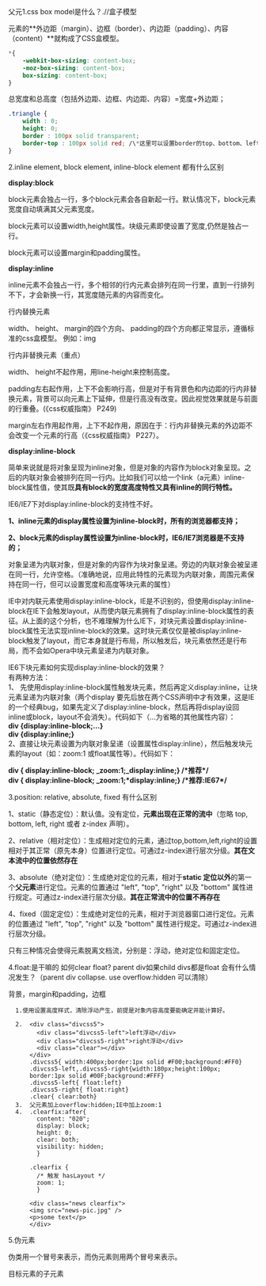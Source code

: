 父元1.css box model是什么？.//盒子模型

元素的**外边距（margin）、边框（border）、内边距（padding）、内容（content）**就构成了CSS盒模型。

```css
*{
    -webkit-box-sizing: content-box;
    -moz-box-sizing: content-box;
    box-sizing: content-box;
}
```

总宽度和总高度（包括外边距、边框、内边距、内容）=宽度+外边距；

```css
.triangle {
    width : 0;
    height: 0;
    border : 100px solid transparent;
    border-top : 100px solid red; /\*这里可以设置border的top、bottom、left、right四个方向的三角\*/
}
```

2.inline element, block element, inline-block element 都有什么区别

**display:block**

block元素会独占一行，多个block元素会各自新起一行。默认情况下，block元素宽度自动填满其父元素宽度。

block元素可以设置width,height属性。块级元素即使设置了宽度,仍然是独占一行。

block元素可以设置margin和padding属性。

**display:inline**

inline元素不会独占一行，多个相邻的行内元素会排列在同一行里，直到一行排列不下，才会新换一行，其宽度随元素的内容而变化。

行内替换元素

width、 height、 margin的四个方向、 padding的四个方向都正常显示，遵循标准的css盒模型。 例如：img

行内非替换元素（重点）

width、 height不起作用，用line-height来控制高度。

padding左右起作用，上下不会影响行高，但是对于有背景色和内边距的行内非替换元素，背景可以向元素上下延伸，但是行高没有改变。因此视觉效果就是与前面的行重叠。\(《css权威指南》 P249\)

margin左右作用起作用，上下不起作用，原因在于：行内非替换元素的外边距不会改变一个元素的行高（《css权威指南》 P227）。

**display:inline-block**

简单来说就是将对象呈现为inline对象，但是对象的内容作为block对象呈现。之后的内联对象会被排列在同一行内。比如我们可以给一个link（a元素）inline-block属性值，使其既**具有block的宽度高度特性又具有inline的同行特性。**

IE6/IE7下对display:inline-block的支持性不好。

**1、inline元素的display属性设置为inline-block时，所有的浏览器都支持；**

**2、block元素的display属性设置为inline-block时，IE6/IE7浏览器是不支持的；**

对象呈递为内联对象，但是对象的内容作为块对象呈递。旁边的内联对象会被呈递在同一行，允许空格。（准确地说，应用此特性的元素现为内联对象，周围元素保持在同一行，但可以设置宽度和高度等块元素的属性）

IE中对内联元素使用display:inline-block，IE是不识别的，但使用display:inline-block在IE下会触发layout，从而使内联元素拥有了display:inline-block属性的表征。从上面的这个分析，也不难理解为什么IE下，对块元素设置display:inline-block属性无法实现inline-block的效果。这时块元素仅仅是被display:inline-block触发了layout，而它本身就是行布局，所以触发后，块元素依然还是行布局，而不会如Opera中块元素呈递为内联对象。

IE6下块元素如何实现display:inline-block的效果？  
有两种方法：  
1、 先使用display:inline-block属性触发块元素，然后再定义display:inline，让块元素呈递为内联对象（两个display 要先后放在两个CSS声明中才有效果，这是IE的一个经典bug，如果先定义了display:inline-block，然后再将display设回 inline或block，layout不会消失）。代码如下（...为省略的其他属性内容）：  
**div {display:inline-block;...}  
div {display:inline;}**  
2、直接让块元素设置为内联对象呈递（设置属性display:inline），然后触发块元素的layout（如：zoom:1 或float属性等）。代码如下：

**div { display:inline-block; \_zoom:1;\_display:inline;} /\*推荐\*/  
div { display:inline-block; \_zoom:1;\*display:inline;} /\*推荐:IE67\*/**

3.position: relative, absolute, fixed 有什么区别

1、static（静态定位）：默认值。没有定位，**元素出现在正常的流中**（忽略 top, bottom, left, right 或者 z-index 声明）。

2、relative（相对定位）：生成相对定位的元素，通过top,bottom,left,right的设置相对于其正常（原先本身）位置进行定位。可通过z-index进行层次分级。**其在文本流中的位置依然存在**

3、absolute（绝对定位）：生成绝对定位的元素，相对于**static 定位以外**的第一个**父元素**进行定位。元素的位置通过 "left", "top", "right" 以及 "bottom" 属性进行规定。可通过z-index进行层次分级。**其在正常流中的位置不再存在**

4、fixed（固定定位）：生成绝对定位的元素，相对于浏览器窗口进行定位。元素的位置通过 "left", "top", "right" 以及 "bottom" 属性进行规定。可通过z-index进行层次分级。

只有三种情况会使得元素脱离文档流，分别是：浮动，绝对定位和固定定位。

4.float:是干嘛的 如何clear float? parent div如果child divs都是float 会有什么情况发生？（parent div collapse. use overflow:hidden 可以清除）

背景，margin和padding，边框

```
  1.使用设置高度样式，清除浮动产生，前提是对象内容高度要能确定并能计算好。

  2.  <div class="divcss5"> 
        <div class="divcss5-left">left浮动</div> 
        <div class="divcss5-right">right浮动</div> 
        <div class="clear"></div> 
      </div>
      .divcss5{ width:400px;border:1px solid #F00;background:#FF0} 
      .divcss5-left,.divcss5-right{width:180px;height:100px; 
      border:1px solid #00F;background:#FFF} 
      .divcss5-left{ float:left} 
      .divcss5-right{ float:right} 
      .clear{ clear:both}
  3.  父元素加上overflow:hidden;IE中加上zoom:1
  4.  .clearfix:after{
        content: "020"; 
        display: block; 
        height: 0; 
        clear: both; 
        visibility: hidden;  
        }

      .clearfix {
        /* 触发 hasLayout */ 
        zoom: 1; 
        }

      <div class="news clearfix">
      <img src="news-pic.jpg" />
      <p>some text</p>
      </div>
```

5.伪元素

伪类用一个冒号来表示，而伪元素则用两个冒号来表示。

目标元素的子元素









